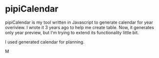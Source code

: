 # pipiCalendar

pipiCalendar is my tool written in Javascript to generate calendar for year overiview. I wrote it 3 years ago to help me create table. Now, it generates only year preview, but I'm trying to extend its functionality little bit.

I used generated calendar for planning.

M
